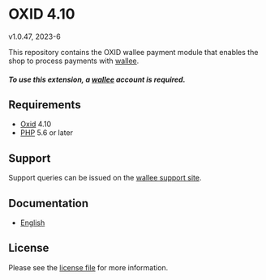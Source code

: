 

# OXID 4.10

v1.0.47, 2023-6

This repository contains the OXID  wallee payment module that enables the shop to process payments with [wallee](https://www.wallee.com).

##### To use this extension, a [wallee](https://app-wallee.com/user/signup)  account is required.

## Requirements

* [Oxid](https://www.oxid-esales.com/) 4.10
* [PHP](http://php.net/) 5.6 or later

## Support

Support queries can be issued on the [wallee support site](https://app-wallee.com/space/select?target=/support).

## Documentation

* [English](https://plugin-documentation.wallee.com/wallee-payment/oxid-4.10/1.0.47/docs/en/documentation.html)

## License

Please see the [license file](https://github.com/wallee-payment/oxid-4.10/blob/1.0.47/LICENSE) for more information.